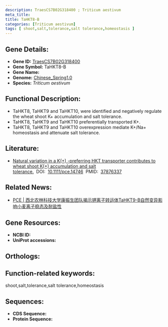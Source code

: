 ```yaml
---
description: TraesCS7B02G318400 ; Triticum aestivum
meta_title:
title: TaHKT8-B
categories: [Triticum aestivum]
tags: [ shoot,salt,tolerance,salt tolerance,homeostasis ]
---
```


## Gene Details:
- **Gene ID:**	[TraesCS7B02G318400]()
- **Gene Symbol:** TaHKT8-B
- **Gene Name:** 
- **Genome:** [Chinese_Spring1.0]()
- **Species:** *Triticum aestivum*

## Functional Description:
   - TaHKT8, TaHKT9 and TaHKT10, were identified and negatively regulate the wheat shoot K+ accumulation and salt tolerance.
   - TaHKT8, TaHKT9 and TaHKT10 preferentially transported K+.
   - TaHKT8, TaHKT9 and TaHKT10 overexpression mediate K+/Na+ homeostasis and attenuate salt tolerance.

## Literature:
   - [Natural variation in a K(+) -preferring HKT transporter contributes to wheat shoot K(+) accumulation and salt tolerance.]( https://onlinelibrary.wiley.com/doi/10.1111/pce.14746)&nbsp;&nbsp;DOI:&nbsp;&nbsp;[10.1111/pce.14746](https://onlinelibrary.wiley.com/doi/10.1111/pce.14746)&nbsp;&nbsp;PMID:&nbsp;&nbsp;[37876337](https://pubmed.ncbi.nlm.nih.gov/37876337/)

## Related News:
   - [PCE | 西北农林科技大学康振生团队揭示钾离子转运体TaHKT9-B自然变异影响小麦离子稳态及耐盐性](https://mp.weixin.qq.com/s?__biz=Mzg3MDEwNDEyMg==&mid=2247558805&idx=6&sn=0c02a884eb499eab2d598993cc5ce05f&chksm=b3d50bc3846507383be66a7cfc24950110853aef707ad51d54a8922c2480c0afe0e9ed00d625&scene=27#wechat_redirect)

## Gene Resources:
- **NCBI ID:** [](https://www.ncbi.nlm.nih.gov/gene/?term=)
- **UniProt accessions:** [](https://www.uniprot.org/uniprotkb//entry)

## Orthologs:

## Function-related keywords:
shoot,salt,tolerance,salt tolerance,homeostasis

## Sequences:
- **CDS Sequence:**
- **Protein Sequence:**

